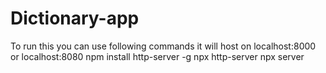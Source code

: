 # Dictionary-app
To run this you can use following commands it will host on localhost:8000 or localhost:8080
npm install http-server -g
npx http-server
npx server
